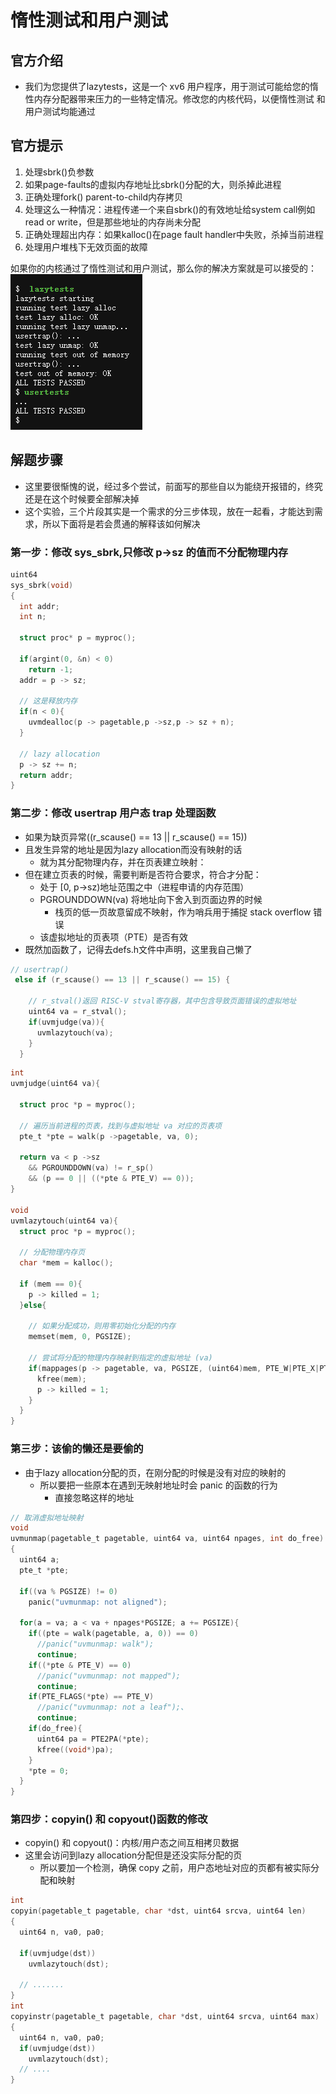 # 惰性测试和用户测试
## 官方介绍
+ 我们为您提供了lazytests，这是一个 xv6 用户程序，用于测试可能给您的惰性内存分配器带来压力的一些特定情况。修改您的内核代码，以便惰性测试 和用户测试均能通过
## 官方提示
1.	处理sbrk()负参数
2.	如果page-faults的虚拟内存地址比sbrk()分配的大，则杀掉此进程
3.	正确处理fork() parent-to-child内存拷贝
4.	处理这么一种情况：进程传递一个来自sbrk()的有效地址给system call例如read or write，但是那些地址的内存尚未分配
5.	正确处理超出内存：如果kalloc()在page fault handler中失败，杀掉当前进程
6.	处理用户堆栈下无效页面的故障

如果你的内核通过了惰性测试和用户测试，那么你的解决方案就是可以接受的：
<img src=".\picture\image3.png">

## 解题步骤

+ 这里要很惭愧的说，经过多个尝试，前面写的那些自以为能绕开报错的，终究还是在这个时候要全部解决掉
+ 这个实验，三个片段其实是一个需求的分三步体现，放在一起看，才能达到需求，所以下面将是若会贯通的解释该如何解决

### 第一步：修改 sys_sbrk,只修改 p->sz 的值而不分配物理内存
```c
uint64
sys_sbrk(void)
{
  int addr;
  int n;

  struct proc* p = myproc();

  if(argint(0, &n) < 0)
    return -1;
  addr = p -> sz;

  // 这是释放内存
  if(n < 0){
    uvmdealloc(p -> pagetable,p ->sz,p -> sz + n);
  }

  // lazy allocation
  p -> sz += n;
  return addr;
}
```
### 第二步：修改 usertrap 用户态 trap 处理函数
+ 如果为缺页异常((r_scause() == 13 || r_scause() == 15))
+ 且发生异常的地址是因为lazy allocation而没有映射的话
  + 就为其分配物理内存，并在页表建立映射：
+ 但在建立页表的时候，需要判断是否符合要求，符合才分配：
  + 处于 [0, p->sz)地址范围之中（进程申请的内存范围）
  + PGROUNDDOWN(va) 将地址向下舍入到页面边界的时候
    + 栈页的低一页故意留成不映射，作为哨兵用于捕捉 stack overflow 错误
  + 该虚拟地址的页表项（PTE）是否有效
+ 既然加函数了，记得去defs.h文件中声明，这里我自己懒了
```c
// usertrap()
 else if (r_scause() == 13 || r_scause() == 15) {
    
    // r_stval()返回 RISC-V stval寄存器，其中包含导致页面错误的虚拟地址
    uint64 va = r_stval();
    if(uvmjudge(va)){
      uvmlazytouch(va);
    }
  }
```
```c
int
uvmjudge(uint64 va){
  
  struct proc *p = myproc();

  // 遍历当前进程的页表，找到与虚拟地址 va 对应的页表项
  pte_t *pte = walk(p ->pagetable, va, 0);

  return va < p ->sz 
    && PGROUNDDOWN(va) != r_sp()
    && (p == 0 || ((*pte & PTE_V) == 0));
}

void
uvmlazytouch(uint64 va){
  struct proc *p = myproc();

  // 分配物理内存页
  char *mem = kalloc();

  if (mem == 0){
    p -> killed = 1;
  }else{

    // 如果分配成功，则用零初始化分配的内存
    memset(mem, 0, PGSIZE);

    // 尝试将分配的物理内存映射到指定的虚拟地址 (va) 
    if(mappages(p -> pagetable, va, PGSIZE, (uint64)mem, PTE_W|PTE_X|PTE_R|PTE_U) != 0){
      kfree(mem);
      p -> killed = 1;
    }
  }
}
```
### 第三步：该偷的懒还是要偷的
+ 由于lazy allocation分配的页，在刚分配的时候是没有对应的映射的
  + 所以要把一些原本在遇到无映射地址时会 panic 的函数的行为
    + 直接忽略这样的地址
```c
// 取消虚拟地址映射
void
uvmunmap(pagetable_t pagetable, uint64 va, uint64 npages, int do_free)
{
  uint64 a;
  pte_t *pte;

  if((va % PGSIZE) != 0)
    panic("uvmunmap: not aligned");

  for(a = va; a < va + npages*PGSIZE; a += PGSIZE){
    if((pte = walk(pagetable, a, 0)) == 0)
      //panic("uvmunmap: walk");
      continue;
    if((*pte & PTE_V) == 0)
      //panic("uvmunmap: not mapped");
      continue;
    if(PTE_FLAGS(*pte) == PTE_V)
      //panic("uvmunmap: not a leaf");、
      continue;
    if(do_free){
      uint64 pa = PTE2PA(*pte);
      kfree((void*)pa);
    }
    *pte = 0;
  }
}
```
### 第四步：copyin() 和 copyout()函数的修改
+ copyin() 和 copyout()：内核/用户态之间互相拷贝数据
+ 这里会访问到lazy allocation分配但是还没实际分配的页
  + 所以要加一个检测，确保 copy 之前，用户态地址对应的页都有被实际分配和映射
```c
int
copyin(pagetable_t pagetable, char *dst, uint64 srcva, uint64 len)
{
  uint64 n, va0, pa0;

  if(uvmjudge(dst))
    uvmlazytouch(dst);

  // .......
}
int
copyinstr(pagetable_t pagetable, char *dst, uint64 srcva, uint64 max)
{
  uint64 n, va0, pa0;
  if(uvmjudge(dst))
    uvmlazytouch(dst);
  // ....
}
```


















































